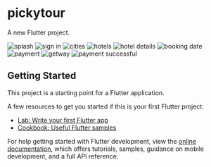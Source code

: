 # pickytour
A new Flutter project.

![splash](https://github.com/Mohamed-elsaprot/booking-hotel/assets/137312738/98784c9a-206e-4101-a2c6-378b1a3a83af)
![sign in](https://github.com/Mohamed-elsaprot/booking-hotel/assets/137312738/1074cde3-4c94-426a-926f-e569f4d8d132)
![cities](https://github.com/Mohamed-elsaprot/booking-hotel/assets/137312738/19607db3-cb9b-4111-814e-90a43d1af7dd)
![hotels](https://github.com/Mohamed-elsaprot/booking-hotel/assets/137312738/e20c231b-061c-47d3-be21-e4ab69e34a15)
![hotel details](https://github.com/Mohamed-elsaprot/booking-hotel/assets/137312738/e50dc262-8d54-4504-b612-88b1b087e942)
![booking date](https://github.com/Mohamed-elsaprot/booking-hotel/assets/137312738/d26b4090-4162-4506-bd0e-4054bf051b4b)
![payment](https://github.com/Mohamed-elsaprot/booking-hotel/assets/137312738/c28131c7-acc2-4748-8972-d7c4155f9e1e)
![getway](https://github.com/Mohamed-elsaprot/booking-hotel/assets/137312738/5f99bff2-8981-4cf4-b336-b03239d2f772)
![payment successful](https://github.com/Mohamed-elsaprot/booking-hotel/assets/137312738/30f72935-7329-4b24-a325-6c98498499b5)


## Getting Started

This project is a starting point for a Flutter application.

A few resources to get you started if this is your first Flutter project:

- [Lab: Write your first Flutter app](https://docs.flutter.dev/get-started/codelab)
- [Cookbook: Useful Flutter samples](https://docs.flutter.dev/cookbook)

For help getting started with Flutter development, view the
[online documentation](https://docs.flutter.dev/), which offers tutorials,
samples, guidance on mobile development, and a full API reference.
